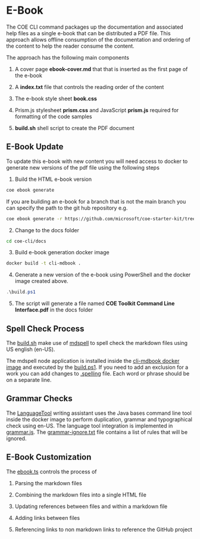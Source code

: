 # E-Book

The COE CLI command packages up the documentation and associated help files as a single e-book that can be distributed a PDF file. This approach allows offline consumption of the documentation and ordering of the content to help the reader consume the content.

The approach has the following main components

1. A cover page **ebook-cover.md** that that is inserted as the first page of the e-book

2. A **index.txt** file that controls the reading order of the content

3. The e-book style sheet **book.css**

4. Prism.js stylesheet **prism.css** and JavaScript **prism.js** required for formatting of the code samples

5. **build.sh** shell script to create the PDF document

## E-Book Update

To update this e-book with new content you will need access to docker to generate new versions of the pdf file using the following steps


1. Build the HTML e-book version

```bash
coe ebook generate
```

If you are building an e-book for a branch that is not the main branch you can specify the path to the git hub repository e.g.

```bash
coe ebook generate -r https://github.com/microsoft/coe-starter-kit/tree/coe-cli/coe-cli/docs
```

2. Change to the docs folder

```bash
cd coe-cli/docs
```

3. Build e-book generation docker image

```bash
docker build -t cli-mdbook .
```

4. Generate a new version of the e-book using PowerShell and the docker image created above.

```powershell
.\build.ps1
```

5. The script will generate a file named **COE Toolkit Command Line Interface.pdf** in the docs folder

## Spell Check Process

The [build.sh](../build.sh) make use of [mdspell](https://www.npmjs.com/package/markdown-spellcheck) to spell check the markdown files using US english (en-US).

The mdspell node application is installed inside the [cli-mdbook docker image](../dockerfile) and executed by the [build.ps1](../build.ps1). If you need to add an exclusion for a work you can add changes to [.spelling](../.spelling) file. Each word or phrase should be on a separate line.

## Grammar Checks

The [LanguageTool](https://languagetool.org/) writing assistant uses the Java bases command line tool inside the docker image to perform duplication, grammar and typographical check using en-US. The language tool integration is implemented in [grammar.js](../grammar.js). The [grammar-ignore.txt](../grammar-ignore.txt) file contains a list of rules that will be ignored.

## E-Book Customization

The [ebook.ts](../../src/commands/ebook.ts) controls the process of 

1. Parsing the markdown files

2. Combining the markdown files into a single HTML file

3. Updating references between files and within a markdown file 

4. Adding links between files

5. Referencing links to non markdown links to reference the GitHub project

